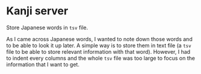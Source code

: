 # Kanji server

Store Japanese words in `tsv` file.

As I came across Japanese words, I wanted to note down those words and to be able to look it up later. A simple way is to store them in text file (a `tsv` file to be able to store relevant information with that word). However, I had to indent every columns and the whole `tsv` file was too large to focus on the information that I want to get.
